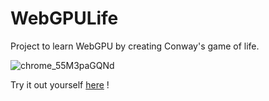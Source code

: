 # WebGPULife
Project to learn WebGPU by creating Conway's game of life.

![chrome_55M3paGQNd](https://github.com/VincentPHAM98/WebGPULife/assets/100954017/7a4f6a88-6245-4590-8965-9978a0ddaf14)

Try it out yourself [here](https://vincentpham98.github.io/WebGPULife/) !
